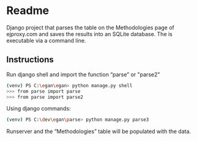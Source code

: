 # Readme

Django project that parses the table on the Methodologies page of ejproxy.com and saves the results into an SQLite database. The is executable via a command line.

## Instructions

Run django shell and import the function “parse” or "parse2"

```bash
(venv) PS C:\egan\egan> python manage.py shell
>>> from parse import parse
>>> from parse import parse2
```
Using django commands:

```bash
(venv) PS C:\dev\egan\parse> python manage.py parse3
```
Runserver and the “Methodologies” table will be populated with the data.
